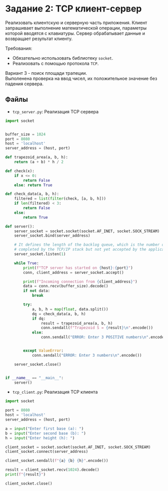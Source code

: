# Задание 2: TCP клиент-сервер

Реализовать клиентскую и серверную часть приложения. Клиент запрашивает выполнение математической операции, параметры которой вводятся с клавиатуры. Сервер обрабатывает данные и возвращает результат клиенту.  

Требования:  
- Обязательно использовать библиотеку `socket`.
- Реализовать с помощью протокола `TCP`.

Вариант 3 - поиск площади трапеции.  
Выполенена проверка на ввод чисел, их положительное значение без падения сервера.

## Файлы
- `tcp_server.py`: Реализация TCP сервера
```python
import socket


buffer_size = 1024
port = 8080
host = 'localhost'
server_address = (host, port)

def trapezoid_area(a, b, h):
    return (a + b) * h / 2

def check(x):
    if x <= 0:
        return False
    else: return True

def check_data(a, b, h):
    filtered = list(filter(check, [a, b, h]))
    if len(filtered) < 3:
        return False
    else:
        return True

def server():
    server_socket = socket.socket(socket.AF_INET, socket.SOCK_STREAM)
    server_socket.bind(server_address)

    # It defines the length of the backlog queue, which is the number of incoming connections that have been
    # completed by the TCP/IP stack but not yet accepted by the application.
    server_socket.listen(1)

    while True:
        print(f"TCP server has started on {host}:{port}")
        conn, client_address = server_socket.accept()

        print(f"Incoming connection from {client_address}")
        data = conn.recv(buffer_size).decode()
        if not data:
            break

        try:
            a, b, h = map(float, data.split())
            dq = check_data(a, b, h)
            if dq:
                result = trapezoid_area(a, b, h)
                conn.sendall(f"Trapezoid S = {result}\n".encode())
            else:
                conn.sendall("ERROR: Enter 3 POSITIVE numbers\n".encode())


        except ValueError:
            conn.sendall("ERROR: Enter 3 numbers\n".encode())

    server_socket.close()


if __name__ == "__main__":
    server()
```

- `tcp_client.py`: Реализация TCP клиента
```python
import socket

port = 8080
host = 'localhost'
server_address = (host, port)

a = input("Enter first base (a): ")
b = input("Enter second base (b): ")
h = input("Enter height (h): ")

client_socket = socket.socket(socket.AF_INET, socket.SOCK_STREAM)
client_socket.connect(server_address)

client_socket.sendall(f"{a} {b} {h}".encode())

result = client_socket.recv(1024).decode()
print(f"{result}")

client_socket.close()
```

